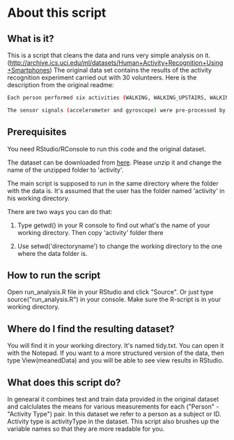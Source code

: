 # About this script

## What is it?

This is a script that cleans the data and runs very simple analysis on it. 
(http://archive.ics.uci.edu/ml/datasets/Human+Activity+Recognition+Using+Smartphones)
The original data set contains the results of the activity recognition experiment carried out with 30 volunteers. Here is the description from the original readme:
```sh
Each person performed six activities (WALKING, WALKING_UPSTAIRS, WALKING_DOWNSTAIRS, SITTING, STANDING, LAYING) wearing a smartphone (Samsung Galaxy S II) on the waist. Using its embedded accelerometer and gyroscope, we captured 3-axial linear acceleration and 3-axial angular velocity at a constant rate of 50Hz. The experiments have been video-recorded to label the data manually. The obtained dataset has been randomly partitioned into two sets, where 70% of the volunteers was selected for generating the training data and 30% the test data.

The sensor signals (accelerometer and gyroscope) were pre-processed by applying noise filters and then sampled in fixed-width sliding windows of 2.56 sec and 50% overlap (128 readings/window). The sensor acceleration signal, which has gravitational and body motion components, was separated using a Butterworth low-pass filter into body acceleration and gravity. The gravitational force is assumed to have only low frequency components, therefore a filter with 0.3 Hz cutoff frequency was used. From each window, a vector of features was obtained by calculating variables from the time and frequency domain. See 'features_info.txt' for more details.
```



## Prerequisites


You need RStudio/RConsole to run this code and the original dataset. 



The dataset can be downloaded from [here](https://d396qusza40orc.cloudfront.net/getdata%2Fprojectfiles%2FUCI%20HAR%20Dataset.zip). Please unzip it and change the name of the unzipped folder to 'activity'. 



The main script is supposed to run in the same directory where the folder with the data is. It's assumed that the user has the folder named 'activity' in his working directory. 

There are two ways you can do that: 

  

1. Type getwd() in your R console to find out what's the name of your working directory. Then copy 'activity' folder there
  

2. Use setwd('directoryname') to change the working directory to the one where the data folder is.



## How to run the script



Open run_analysis.R file in your RStudio and click "Source". Or just type source("run_analysis.R") in your console. Make sure the R-script is in your working directory. 



## Where do I find the resulting dataset?


You will find it in your working directory. It's named tidy.txt. You can open it with the Notepad. If you want to a more structured version of the data, then type View(meanedData) and you will be able to see view results in RStudio. 



## What does this script do? 


In genearal it combines test and train data provided in the original dataset and calclulates the means for various measurements for each ("Person" - "Activity Type") pair. In this dataset we refer to a person as a subject or ID. Activity type is activityType in the dataset. This script also brushes up the variable names so that they are more readable for you. 